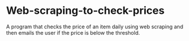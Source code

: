 # Web-scraping-to-check-prices
A program that checks the price of an item daily using web scraping and then emails the user if the price is below the threshold.
